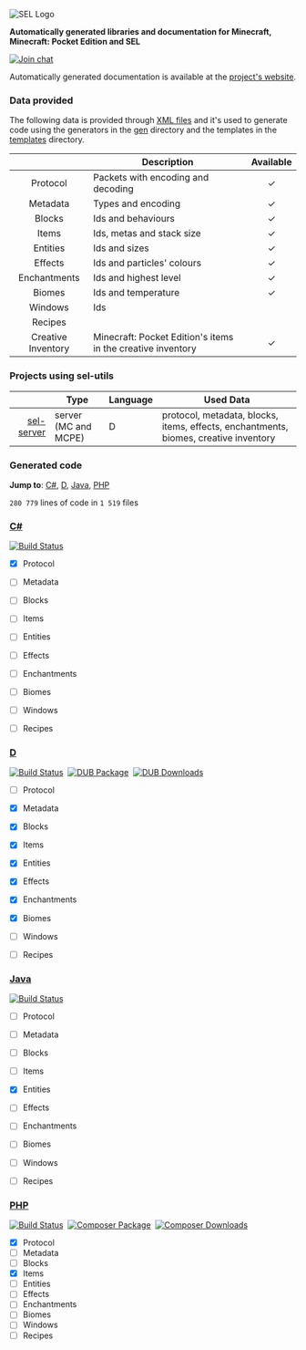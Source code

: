 ![SEL Logo](https://i.imgur.com/cTu1FE5.png)

__Automatically generated libraries and documentation for Minecraft, Minecraft: Pocket Edition and SEL__

[![Join chat](https://badges.gitter.im/Join%20Chat.svg)](https://gitter.im/sel-project/Lobby)

Automatically generated documentation is available at the [project's website](https://sel-utils.github.io/).

### Data provided

The following data is provided through [XML files](https://github.com/sel-project/sel-utils/tree/master/xml) and it's used to generate code using the generators in the [gen](https://github.com/sel-project/sel-utils/tree/master/gen) directory and the templates in the [templates](https://github.com/sel-project/sel-utils/tree/master/templates) directory.

| | Description | Available
|:---:|---|:---:
| Protocol | Packets with encoding and decoding | ✓
| Metadata | Types and encoding | ✓
| Blocks | Ids and behaviours | ✓
| Items | Ids, metas and stack size | ✓
| Entities | Ids and sizes | ✓
| Effects | Ids and particles' colours | ✓
| Enchantments | Ids and highest level | ✓
| Biomes | Ids and temperature | ✓
| Windows | Ids | 
| Recipes | | 
| Creative Inventory | Minecraft: Pocket Edition's items in the creative inventory | ✓

### Projects using sel-utils

| | Type | Language | Used Data
|---:|---|---|---
| [sel-server](https://github.com/sel-project/sel-server) | server (MC and MCPE) | D | protocol, metadata, blocks, items, effects, enchantments, biomes, creative inventory

### Generated code

**Jump to**: [C#](#csharp), [D](#d), [Java](#java), [PHP](#php)

`280 779` lines of code in `1 519` files

### [C#](https://github.com/sel-utils/csharp)

[![Build Status](https://travis-ci.org/sel-utils/csharp.svg?branch=master)](https://travis-ci.org/sel-utils/csharp)

- [x] Protocol
- [ ] Metadata
- [ ] Blocks
- [ ] Items
- [ ] Entities
- [ ] Effects
- [ ] Enchantments
- [ ] Biomes
- [ ] Windows
- [ ] Recipes


### [D](https://github.com/sel-utils/d)

[![Build Status](https://travis-ci.org/sel-utils/d.svg?branch=master)](https://travis-ci.org/sel-utils/d)&nbsp;&nbsp;[![DUB Package](https://img.shields.io/dub/v/sel-utils.svg)](https://code.dlang.org/packages/sel-utils)&nbsp;&nbsp;[![DUB Downloads](https://img.shields.io/dub/dt/sel-utils.svg)](https://code.dlang.org/packages/sel-utils)

- [ ] Protocol
- [x] Metadata
- [x] Blocks
- [x] Items
- [x] Entities
- [x] Effects
- [x] Enchantments
- [x] Biomes
- [ ] Windows
- [ ] Recipes


### [Java](https://github.com/sel-utils/java)

[![Build Status](https://travis-ci.org/sel-utils/java.svg?branch=master)](https://travis-ci.org/sel-utils/java)

- [ ] Protocol
- [ ] Metadata
- [ ] Blocks
- [ ] Items
- [x] Entities
- [ ] Effects
- [ ] Enchantments
- [ ] Biomes
- [ ] Windows
- [ ] Recipes


### [PHP](https://github.com/sel-utils/php)

[![Build Status](https://travis-ci.org/sel-utils/php.svg?branch=master)](https://travis-ci.org/sel-utils/php)&nbsp;&nbsp;[![Composer Package](https://poser.pugx.org/sel-project/sel-utils/v/stable)](https://packagist.org/packages/sel-project/sel-utils)&nbsp;&nbsp;[![Composer Downloads](https://poser.pugx.org/sel-project/sel-utils/downloads)](https://packagist.org/packages/sel-project/sel-utils)

- [x] Protocol
- [ ] Metadata
- [ ] Blocks
- [x] Items
- [ ] Entities
- [ ] Effects
- [ ] Enchantments
- [ ] Biomes
- [ ] Windows
- [ ] Recipes
